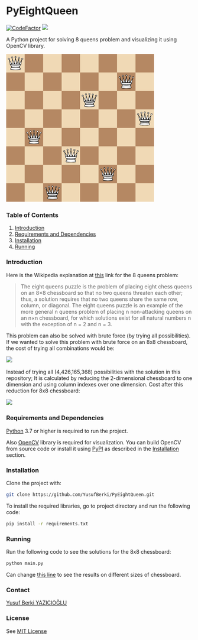 # PyEightQueen
<a href="https://www.codefactor.io/repository/github/yusufberki/pyeightqueen"><img src="https://www.codefactor.io/repository/github/yusufberki/pyeightqueen/badge" alt="CodeFactor" /></a>
<a href="https://github.com/YusufBerki/PyImageClassification/blob/master/LICENSE"><img src="https://img.shields.io/github/license/YusufBerki/pyeightqueen"></a>

A Python project for solving 8 queens problem and visualizing it using OpenCV library.

![](docs/solutions.gif)

### Table of Contents

1. [Introduction](#introduction)
1. [Requirements and Dependencies](#requirements-and-dependencies)
1. [Installation](#installation)
1. [Running](#running)

### Introduction

Here is the Wikipedia explanation at [this](https://en.wikipedia.org/wiki/Eight_queens_puzzle) link for the 8 queens problem:

> The eight queens puzzle is the problem of placing eight chess queens on an 8×8 chessboard so that no two queens threaten each other; thus, a solution requires that no two queens share the same row, column, or diagonal. The eight queens puzzle is an example of the more general n queens problem of placing n non-attacking queens on an n×n chessboard, for which solutions exist for all natural numbers n with the exception of n = 2 and n = 3.

This problem can also be solved with brute force (by trying all possibilities). If we wanted to solve this problem with brute force on an 8x8 chessboard, the cost of trying all combinations would be:


<img src="https://latex.codecogs.com/svg.latex?\frac{64!}{8!(64-8)!}%20=%204,426,165,368" />


Instead of trying all (4,426,165,368) possibilities with the solution in this repository; It is calculated by reducing the 2-dimensional chessboard to one dimension and using column indexes over one dimension. Cost after this reduction for
8x8 chessboard:

<img src="https://latex.codecogs.com/svg.latex?\8!=40,320" />

### Requirements and Dependencies

[Python](https://www.python.org/) 3.7 or higher is required to run the project.

Also [OpenCV](https://opencv.org/) library is required for visualization. You can build OpenCV from source code or install it using [PyPI](https://pypi.org/project/opencv-python/) as described in the [Installation](#installation) section.

### Installation

Clone the project with:

```bash
git clone https://github.com/YusufBerki/PyEightQueen.git
```

To install the required libraries, go to project directory and run the following code:

```bash
pip install -r requirements.txt
```

### Running

Run the following code to see the solutions for the 8x8 chessboard:

```bash
python main.py
```

Can change [this line](https://github.com/YusufBerki/PyEightQueen/blob/e065f2d1862191c6825ba71780e39f0b9c041cc9/main.py#L64) to see the results on different sizes of chessboard.

### Contact

[Yusuf Berki YAZICIOĞLU](mailto:mail@yusufberki.net)

### License

See [MIT License](https://github.com/YusufBerki/PyEightQueen/blob/master/LICENSE)
